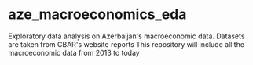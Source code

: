 # aze_macroeconomics_eda
Exploratory data analysis on Azerbaijan's macroeconomic data. Datasets are taken from CBAR's website reports
This repository will include all the macroeconomic data from 2013 to today
